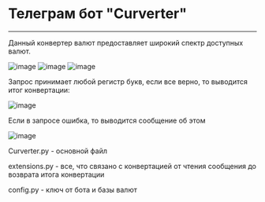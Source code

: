 # Телеграм бот "Curverter"
____
Данный конвертер валют предоставляет широкий спектр доступных валют.

![image](https://user-images.githubusercontent.com/120253513/216831040-b744e8c6-6e67-4e54-8685-2e56606ada1a.png) ![image](https://user-images.githubusercontent.com/120253513/216831074-6fb61e47-2258-4477-939c-7ed66422610b.png) ![image](https://user-images.githubusercontent.com/120253513/216831181-0bd5efa3-5dd1-470f-92db-b7659036eb89.png)

Запрос принимает любой регистр букв, если все верно, то выводится итог конвертации:

![image](https://user-images.githubusercontent.com/120253513/216831482-78126f65-e7f0-4767-b4ae-806bfcde6418.png)

Если в запросе ошибка, то выводится сообщение об этом

![image](https://user-images.githubusercontent.com/120253513/216831664-d5691a52-4de6-4590-9902-1938990d37e9.png) 

Curverter.py - основной файл

extensions.py - все, что связано с конвертацией от чтения сообщения до возврата итога конвертации

config.py - ключ от бота и базы валют
